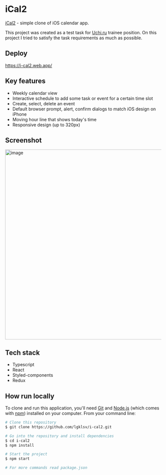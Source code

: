 # iCal2

[iCal2](https://i-cal2.web.app/) - simple clone of iOS calendar app.

This project was created as a test task for [Uchi.ru](https://uchi.ru/) trainee position. On this project I tried to satisfy the task requirements as much as possible.

## Deploy

https://i-cal2.web.app/

## Key features

- Weekly calendar view
- Interactive schedule to add some task or event for a certain time slot
- Create, select, delete an event
- Default browser prompt, alert, confirm dialogs to match iOS design on iPhone
- Moving hour line that shows today's time
- Responsive design (up to 320px)

## Screenshot

<img width="612" alt="image" src="https://github.com/lgklsv/i-cal2/assets/101424508/06576008-f550-4f9d-b155-eade6fc2a928">

## Tech stack

- Typescript
- React
- Styled-components
- Redux

## How run locally

To clone and run this application, you'll need [Git](https://git-scm.com) and [Node.js](https://nodejs.org/en/download/) (which comes with [npm](http://npmjs.com)) installed on your computer. From your command line:

```bash
# Clone this repository
$ git clone https://github.com/lgklsv/i-cal2.git

# Go into the repository and install dependencies
$ cd i-cal2
$ npm install

# Start the project
$ npm start

# For more commands read package.json
```
